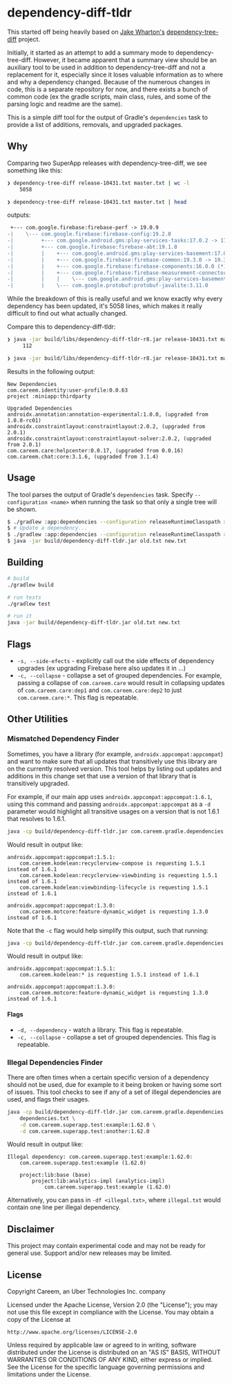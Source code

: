 # dependency-diff-tldr

This started off being heavily based on  [Jake Wharton's](https://jakewharton.com) [dependency-tree-diff](https://github.com/JakeWharton/dependency-tree-diff) project.

Initially, it started as an attempt to add a summary mode to dependency-tree-diff. However, it became apparent that a summary view should be an auxiliary tool to be used in addition to dependency-tree-diff and not a replacement for it, especially since it loses valuable information as to where and why a dependency changed. Because of the numerous changes in code, this is a separate repository for now, and there exists a bunch of common code (ex the gradle scripts, main class, rules, and some of the parsing logic and readme are the same).

This is a simple diff tool for the output of Gradle's `dependencies` task to provide a list of additions, removals, and upgraded packages.

## Why

Comparing two SuperApp releases with dependency-tree-diff, we see something
like this:

```sh
❯ dependency-tree-diff release-10431.txt master.txt | wc -l
    5058

❯ dependency-tree-diff release-10431.txt master.txt | head
```

outputs:

```diff
 +--- com.google.firebase:firebase-perf -> 19.0.9
-|    \--- com.google.firebase:firebase-config:19.2.0
-|         +--- com.google.android.gms:play-services-tasks:17.0.2 -> 17.2.0 (*)
-|         +--- com.google.firebase:firebase-abt:19.1.0
-|         |    +--- com.google.android.gms:play-services-basement:17.0.0 -> 17.4.0 (*)
-|         |    +--- com.google.firebase:firebase-common:19.3.0 -> 19.3.1 (*)
-|         |    +--- com.google.firebase:firebase-components:16.0.0 (*)
-|         |    +--- com.google.firebase:firebase-measurement-connector:18.0.0
-|         |    |    \--- com.google.android.gms:play-services-basement:17.0.0 -> 17.4.0 (*)
-|         |    \--- com.google.protobuf:protobuf-javalite:3.11.0
```

While the breakdown of this is really useful and we know exactly why every dependency has been updated, it's 5058 lines, which makes it really difficult to find out what actually changed.

Compare this to dependency-diff-tldr:

```sh
❯ java -jar build/libs/dependency-diff-tldr-r8.jar release-10431.txt master.txt | wc -l
     112

❯ java -jar build/libs/dependency-diff-tldr-r8.jar release-10431.txt master.txt | head
```

Results in the following output:

```
New Dependencies
com.careem.identity:user-profile:0.0.63
project :miniapp:thirdparty

Upgraded Dependencies
androidx.annotation:annotation-experimental:1.0.0, (upgraded from 1.0.0-rc01)
androidx.constraintlayout:constraintlayout:2.0.2, (upgraded from 2.0.1)
androidx.constraintlayout:constraintlayout-solver:2.0.2, (upgraded from 2.0.1)
com.careem.care:helpcenter:0.0.17, (upgraded from 0.0.16)
com.careem.chat:core:3.1.6, (upgraded from 3.1.4)
```

## Usage

The tool parses the output of Gradle's `dependencies` task. Specify `--configuration <name>` when running the task so that only a single tree will be shown.

```bash
$ ./gradlew :app:dependencies --configuration releaseRuntimeClasspath > old.txt
$ # Update a dependency...
$ ./gradlew :app:dependencies --configuration releaseRuntimeClasspath > new.txt
$ java -jar build/dependency-diff-tldr.jar old.txt new.txt
```

## Building

```bash
# build
./gradlew build

# run tests
./gradlew test

# run it
java -jar build/dependency-diff-tldr.jar old.txt new.txt
```

## Flags

* `-s, --side-efects` - explicitly call out the side effects of dependency
upgrades (ex upgrading Firebase here also updates it in ...)
* `-c, --collapse` - collapse a set of grouped dependencies. For example,
  passing a collapse of `com.careem.care` would result in collapsing updates
  of `com.careem.care:dep1` and `com.careem.care:dep2` to just
  `com.careem.care:*`. This flag is repeatable.

## Other Utilities

### Mismatched Dependency Finder

Sometimes, you have a library (for example, `androidx.appcompat:appcompat`)
and want to make sure that all updates that transitively use this library are
on the currently resolved version. This tool helps by listing out updates and
additions in this change set that use a version of that library that is
transitively upgraded.

For example, if our main app uses `androidx.appcompat:appcompat:1.6.1`, using
this command and passing `androidx.appcompat:appcompat` as a `-d` parameter
would highlight all transitive usages on a version that is not 1.6.1 that
resolves to 1.6.1.

```bash
java -cp build/dependency-diff-tldr.jar com.careem.gradle.dependencies.mismatched.MismatchedVersionFinder -d androidx.appcompat:appcompat old.txt new.txt
```

Would result in output like:

```
androidx.appcompat:appcompat:1.5.1:
    com.careem.kodelean:recyclerview-compose is requesting 1.5.1 instead of 1.6.1
    com.careem.kodelean:recyclerview-viewbinding is requesting 1.5.1 instead of 1.6.1
    com.careem.kodelean:viewbinding-lifecycle is requesting 1.5.1 instead of 1.6.1

androidx.appcompat:appcompat:1.3.0:
    com.careem.motcore:feature-dynamic_widget is requesting 1.3.0 instead of 1.6.1
```

Note that the `-c` flag would help simplify this output, such that running:

```bash
java -cp build/dependency-diff-tldr.jar com.careem.gradle.dependencies.mismatched.MismatchedVersionFinder -c com.careem.kodelean -d androidx.appcompat:appcompat old.txt new.txt
```

Would result in output like:

```
androidx.appcompat:appcompat:1.5.1:
    com.careem.kodelean:* is requesting 1.5.1 instead of 1.6.1

androidx.appcompat:appcompat:1.3.0:
    com.careem.motcore:feature-dynamic_widget is requesting 1.3.0 instead of 1.6.1
```

#### Flags

* `-d, --dependency` - watch a library. This flag is repeatable.
* `-c, --collapse` - collapse a set of grouped dependencies. This flag is repeatable.

### Illegal Dependencies Finder

There are often times when a certain specific version of a dependency should not be used,
due for example to it being broken or having some sort of issues. This tool checks to see
if any of a set of illegal dependencies are used, and flags their usages.

```bash
java -cp build/dependency-diff-tldr.jar com.careem.gradle.dependencies.denylist.DenyListEnforcer \
    dependencies.txt \
    -d com.careem.superapp.test:example:1.62.0 \
    -d com.careem.superapp.test:another:1.62.0
```

Would result in output like:

```
Illegal dependency: com.careem.superapp.test:example:1.62.0:
    com.careem.superapp.test:example (1.62.0)

    project:lib:base (base)
        project:lib:analytics-impl (analytics-impl)
            com.careem.superapp.test:example (1.62.0)
```

Alternatively, you can pass in `-df <illegal.txt>`, where `illegal.txt` would contain
one line per illegal dependency.

## Disclaimer

This project may contain experimental code and may not be ready for general use. Support and/or new releases may be limited.

## License

Copyright Careem, an Uber Technologies Inc. company

Licensed under the Apache License, Version 2.0 (the "License");
you may not use this file except in compliance with the License.
You may obtain a copy of the License at

    http://www.apache.org/licenses/LICENSE-2.0

Unless required by applicable law or agreed to in writing, software
distributed under the License is distributed on an "AS IS" BASIS,
WITHOUT WARRANTIES OR CONDITIONS OF ANY KIND, either express or implied.
See the License for the specific language governing permissions and
limitations under the License.
